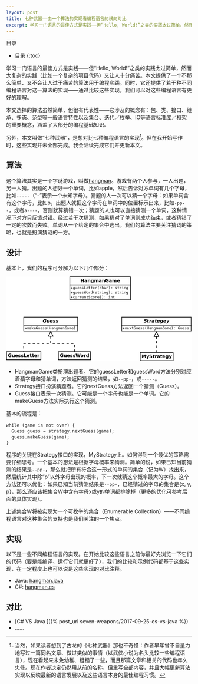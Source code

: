 ```yaml
---
layout: post
title: 七种武器——由一个算法的实现看编程语言的横向对比
excerpt: 学习一门语言的最佳方式是实践——但“Hello, World!”之类的实践太过简单，然而太复杂的实践（比如一个复杂的项目代码）又让人十分痛苦。本文提供了一个不那么简单、又不会让人过于痛苦的算法用于编程实践。同时，它还提供了若干种不同编程语言对这一算法的实现——通过比较这些实现，我们可以对这些编程语言有更好的理解。
---
```

目录
* 目录
{:toc}

学习一门语言的最佳方式是实践——但“Hello, World!”之类的实践太过简单，然而太复杂的实践（比如一个复杂的项目代码）又让人十分痛苦。本文提供了一个不那么简单、又不会让人过于痛苦的算法用于编程实践。同时，它还提供了若干种不同编程语言对这一算法的实现——通过比较这些实现，我们可以对这些编程语言有更好的理解。

本文选择的算法虽然简单，但很有代表性——它涉及的概念有：包、类、接口、继承、多态、范型等一般语言特性以及集合、迭代／枚举、IO等语言标准库／框架的重要概念，涵盖了大部分的编程基础知识。

另外，本文叫做“七种武器”，是想对比七种编程语言的实现[^seven_weapons]。但在我开始写作时，这些实现并未全部完成。我会陆续完成它们并更新本文。

## 算法
这个算法其实是一个字谜游戏，叫做[hangman](https://en.wikipedia.org/wiki/Hangman_(game))。游戏有两个人参与，一人出题，另一人猜。出题的人想好一个单词，比如apple，然后告诉对方单词有几个字母，比如`-----`（“-”表示一个未知字母）。猜题的人一次可以猜一个字母：如果单词含有这个字母，比如p，出题人就把这个字母在单词中的位置标示出来，比如`-pp--`，或者`a----`，否则就算猜错一次；猜题的人也可以直接猜测一个单词，这种情况下对方只反馈对错。经过若干次猜测，如果猜对了单词则成功结束，或者猜错了一定的次数而失败。单词从一个给定的集合中选出。我们的算法主要关注猜词的策略，也就是扮演猜谜的一方。

## 设计
基本上，我们的程序可分解为以下几个部分：

![类图](/images/hangman.png)

* HangmanGame类扮演出题者。它的guessLetter和guessWord方法分别对应着猜字母和猜单词，方法返回猜测的结果，如`--pp-`，或`-----`。
* Strategy接口扮演猜题者。它的nextGuess方法返回一个猜测（Guess）。
* Guess接口表示一次猜测。它可能是一个字母也能是一个单词。它的makeGuess方法实际执行这个猜测。

基本的流程是：

```
while (game is not over) {
  Guess guess = strategy.nextGuess(game);
  guess.makeGuess(game);
}
```

程序的关键在Strategy接口的实现，MyStrategy上。如何得到一个最优的策略需要仔细思考。一个基本的想法是根据字母概率来猜测。简单的说，如果已知当前猜测的结果是`--pp-`，那么就把所有符合这一形式的单词的集合（记为W）找出来，然后统计其中除“p”以外字母出现的概率，下一次就猜这个概率最大的字母。这个方法还可以优化：如果已知当前猜测结果是`--pp-`，已经猜过的字母的集合是{x, y, p}，那么还应该把集合W中含有字母x或y的单词都排除掉（更多的优化可参考后面的具体实现）。

上述集合W将被实现为一个可枚举的集合（Enumerable Collection）——不同编程语言对这种集合的支持也是我们关注的一个焦点。

## 实现

以下是一些不同编程语言的实现。在开始比较这些语言之前你最好先浏览一下它们的代码（要是能编译、运行它们就更好了），我们的比较和示例代码都基于这些实现，在一定程度上也可以说是这些实现的对比注释。

* Java: [hangman.java](https://github.com/coin8086/hangman.java)
* C#: [hangman.cs](https://github.com/coin8086/hangman.cs)

## 对比

* [C# VS Java ]({% post_url seven-weapons/2017-09-25-cs-vs-java %})
* ……

[^seven_weapons]: 当然，如果读者想到了古龙的《七种武器》那也不奇怪：作者早年曾不自量力地写过一篇同名文章、做过类似的事情（以武侠小说为名头比较一些编程语言），现在看起来未免幼稚、粗糙了一些，而且那篇文章和相关的代码也年久失修。现在作者决定仍然用从前的名称，但重写全部内容，并且大幅更新算法实现以反映最新的语言发展以及这些语言本身的最佳编程习惯。

